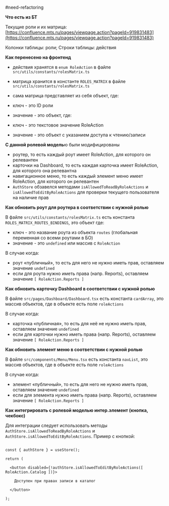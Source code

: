 #need-refactoring 

**Что есть из БТ**

Текущие роли и их матрица: [https://confluence.mts.ru/pages/viewpage.action?pageId=919831483](https://confluence.mts.ru/pages/viewpage.action?pageId=919831483)

Колонки таблицы: роли; Строки таблицы: действия

  

  

**Как перенесено на фронтенд**

- действия хранятся в `enum RoleAction` в файле `src/utils/constants/rolesMatrix.ts`
- матрица хранится в константе `ROLES_MATRIX` в файле `src/utils/constants/rolesMatrix.ts`
- сама матрица представляет из себя объект, где:

- ключ - это ID роли
- значение - это объект, где:

- ключ - это текстовое значение RoleAction
- значение - это объект с указанием доступа к чтению/записи

  

  

**С данной ролевой модель**ю были модифицированы

- роутер, то есть каждый роут имеет RoleAction, для которого он релевантен
- карточки на Dashboard, то есть каждая карточка имеет RoleAction, для которого она релевантна
- навигационное меню, то есть каждый элемент меню имеет RoleAction, для которого он релевантен
- `AuthStore` обзавелся методами `isAllowedToReadByRoleActions` и `isAllowedToEditByRoleActions` для проверки текущего пользователя на наличие прав

  

  

**Как обновить роут для роутера в соответствии с нужной ролью**

В файле `src/utils/constants/rolesMatrix.ts` есть константа `ROLES_MATRIX_ROUTES_BINDINGS`, это объект где:

- ключ - это название роута из объекта `routes` (глобальная переменная со всеми роутами в БО)
- значение - это `undefined` или массив с `RoleAction`

  

В случае когда:

- роут «публичный», то есть для него не нужно иметь прав, оставляем значение `undefined`
- если для роута нужно иметь права (напр. Reports), оставляем значение `[ RoleAction.Reports ]`

  

  

**Как обновить карточку Dashboard в соответствии с нужной ролью**

В файле `src/pages/Dashboard/Dashboard.tsx` есть константа `cardArray`, это массив объектов, где в объекте есть поле `roleActions`

  

В случае когда:

- карточка «публичная», то есть для неё не нужно иметь прав, оставляем значение `undefined`
- если для карточки нужно иметь права (напр. Reports), оставляем значение `[ RoleAction.Reports ]`

  

  

**Как обновить элемент меню в соответствии с нужной ролью**

В файле `src/components/Menu/Menu.tsx` есть константа `navList`, это массив объектов, где в объекте есть поле `roleActions`

  

В случае когда:

- элемент «публичный», то есть для него не нужно иметь прав, оставляем значение `undefined`
- если для элемента нужно иметь права (напр. Reports), оставляем значение `[ RoleAction.Reports ]`

  

**Как интегрировать с ролевой моделью интер.элемент (кнопка, чекбокс)**

Для интеграции следует использовать методы `AuthStore.isAllowedToReadByRoleActions` и `AuthStore.isAllowedToEditByRoleActions`. Пример с кнопкой:

  

```

const { authStore } = useStore();

return (

  <button disabled={!authStore.isAllowedToEditByRoleActions([ RoleAction.Catalog ])}>

    Доступен при правах записи в каталог

  </button>

);

```